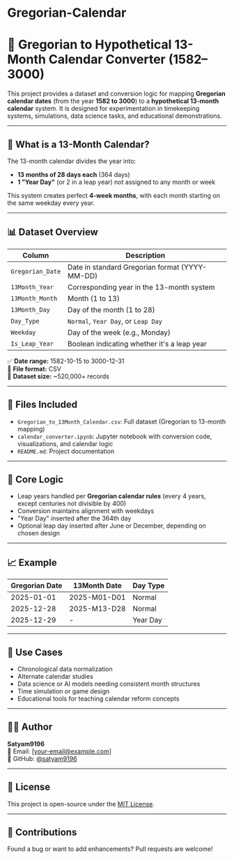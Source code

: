 # Gregorian-Calendar

# 📅 Gregorian to Hypothetical 13-Month Calendar Converter (1582–3000)

This project provides a dataset and conversion logic for mapping **Gregorian calendar dates** (from the year **1582 to 3000**) to a **hypothetical 13-month calendar** system. It is designed for experimentation in timekeeping systems, simulations, data science tasks, and educational demonstrations.

---

## 📌 What is a 13-Month Calendar?

The 13-month calendar divides the year into:
- **13 months of 28 days each** (364 days)
- **1 "Year Day"** (or 2 in a leap year) not assigned to any month or week

This system creates perfect **4-week months**, with each month starting on the same weekday every year.

---

## 📊 Dataset Overview

| Column | Description |
|--------|-------------|
| `Gregorian_Date` | Date in standard Gregorian format (YYYY-MM-DD) |
| `13Month_Year` | Corresponding year in the 13-month system |
| `13Month_Month` | Month (1 to 13) |
| `13Month_Day` | Day of the month (1 to 28) |
| `Day_Type` | `Normal`, `Year Day`, or `Leap Day` |
| `Weekday` | Day of the week (e.g., Monday) |
| `Is_Leap_Year` | Boolean indicating whether it's a leap year |

✅ **Date range:** 1582-10-15 to 3000-12-31  
📄 **File format:** CSV  
📁 **Dataset size:** ~520,000+ records

---

## 📂 Files Included

- `Gregorian_to_13Month_Calendar.csv`: Full dataset (Gregorian to 13-month mapping)
- `calendar_converter.ipynb`: Jupyter notebook with conversion code, visualizations, and calendar logic
- `README.md`: Project documentation

---

## 🧮 Core Logic

- Leap years handled per **Gregorian calendar rules** (every 4 years, except centuries not divisible by 400)
- Conversion maintains alignment with weekdays
- "Year Day" inserted after the 364th day
- Optional leap day inserted after June or December, depending on chosen design

---

## 📈 Example

| Gregorian Date | 13Month Date | Day Type   |
|----------------|---------------|------------|
| 2025-01-01     | 2025-M01-D01  | Normal     |
| 2025-12-28     | 2025-M13-D28  | Normal     |
| 2025-12-29     | -             | Year Day   |

---

## 🚀 Use Cases

- Chronological data normalization  
- Alternate calendar studies  
- Data science or AI models needing consistent month structures  
- Time simulation or game design  
- Educational tools for teaching calendar reform concepts

---

## 🧑‍💻 Author

**Satyam9196**  
📧 Email: [your-email@example.com]  
🔗 GitHub: [@satyam9196](https://github.com/satyam9196)

---

## 📜 License

This project is open-source under the [MIT License](LICENSE).

---

## 🙌 Contributions

Found a bug or want to add enhancements? Pull requests are welcome!


